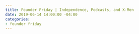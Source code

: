 ```yaml
---
title: Founder Friday | Independence, Podcasts, and X-Men
date: 2019-06-14 14:00:00 -04:00
categories:
- founder friday
---
```


